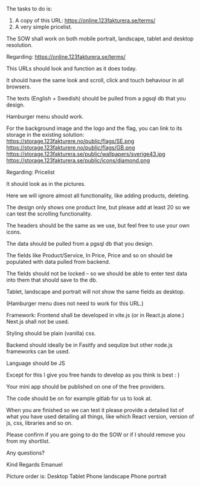 
The tasks to do is:
1. A copy of this URL: https://online.123fakturera.se/terms/
2. A very simple pricelist.

The SOW shall work on both mobile portrait, landscape, tablet and desktop resolution.


Regarding:
https://online.123fakturera.se/terms/

This URLs should look and function as it does today.

It should have the same look and scroll, click and touch behaviour in all browsers.

The texts (English + Swedish) should be pulled from a pgsql db that you design. 

Hamburger menu should work.

For the background image and the logo and the flag, you can link to its storage in the existing solution:
https://storage.123fakturere.no/public/flags/SE.png
https://storage.123fakturere.no/public/flags/GB.png
https://storage.123fakturera.se/public/wallpapers/sverige43.jpg
https://storage.123fakturera.se/public/icons/diamond.png


Regarding:
Pricelist

It should look as in the pictures.

Here we will ignore almost all functionality, like adding products, deleting.

The design only shows one product line, but please add at least 20 so we can test the scrolling functionality.

The headers should be the same as we use, but feel free to use your own icons.

The data should be pulled from a pgsql db that you design.

The fields like Product/Service, In Price, Price and so on should be populated with data pulled from backend.

The fields should not be locked – so we should be able to enter test data into them that should save to the db.

Tablet, landscape and portrait will not show the same fields as desktop.

(Hamburger menu does not need to work for this URL.)


Framework:
Frontend shall be developed in vite.js (or in React.js alone.) Next.js shall not be used.

Styling should be plain (vanilla) css.

Backend should ideally be in Fasitfy and sequlize but other node.js frameworks can be used.

Language should be JS


Except for this I give you free hands to develop as you think is best : )


Your mini app should be published on one of the free providers.


The code should be on for example gitlab for us to look at.


When you are finished so we can test it please provide a detailed list of what you have used detailing all things, like which React version, version of js, css, libraries and so on.


Please confirm if you are going to do the SOW or if I should remove you from my shortlist.

Any questions?

Kind Regards
Emanuel



Picture order is:
Desktop
Tablet
Phone landscape
Phone portrait